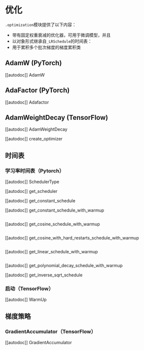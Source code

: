 <!--
版权所有2020年HuggingFace团队。版权所有。

根据Apache许可证2.0版（“许可证”）的规定，你不得使用此文件，除非符合许可证的规定。你可以在以下网址获取许可证的副本：

http://www.apache.org/licenses/LICENSE-2.0

除非适用法律要求或书面同意，以“原样”分发的软件都不附带任何明示或暗示的担保或条件。详见许可证下的特定语言以及许可证的限制。

⚠️请注意，此文件使用Markdown格式，但包含我们doc-builder的特定语法（类似于MDX），可能无法正确呈现在你的Markdown查看器中。

-->

# 优化

`.optimization`模块提供了以下内容：

- 带有固定权重衰减的优化器，可用于微调模型，并且
- 以对象形式继承自`_LRSchedule`的时间表：
- 用于累积多个批次梯度的梯度累积类

## AdamW (PyTorch)

[[autodoc]] AdamW

## AdaFactor (PyTorch)

[[autodoc]] Adafactor

## AdamWeightDecay (TensorFlow)

[[autodoc]] AdamWeightDecay

[[autodoc]] create_optimizer

## 时间表

### 学习率时间表（Pytorch）

[[autodoc]] SchedulerType

[[autodoc]] get_scheduler

[[autodoc]] get_constant_schedule

[[autodoc]] get_constant_schedule_with_warmup

<img alt="" src="https://huggingface.co/datasets/huggingface/documentation-images/resolve/main/warmup_constant_schedule.png"/>

[[autodoc]] get_cosine_schedule_with_warmup

<img alt="" src="https://huggingface.co/datasets/huggingface/documentation-images/resolve/main/warmup_cosine_schedule.png"/>

[[autodoc]] get_cosine_with_hard_restarts_schedule_with_warmup

<img alt="" src="https://huggingface.co/datasets/huggingface/documentation-images/resolve/main/warmup_cosine_hard_restarts_schedule.png"/>

[[autodoc]] get_linear_schedule_with_warmup

<img alt="" src="https://huggingface.co/datasets/huggingface/documentation-images/resolve/main/warmup_linear_schedule.png"/>

[[autodoc]] get_polynomial_decay_schedule_with_warmup

[[autodoc]] get_inverse_sqrt_schedule

### 启动（TensorFlow）

[[autodoc]] WarmUp

## 梯度策略

### GradientAccumulator（TensorFlow）

[[autodoc]] GradientAccumulator